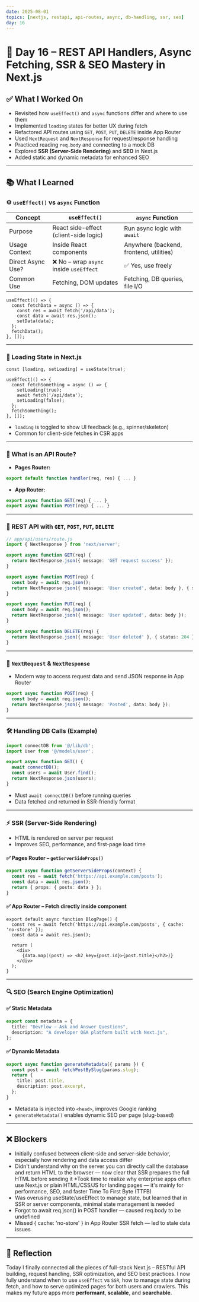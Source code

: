 ```yaml
---
date: 2025-08-01
topics: [nextjs, restapi, api-routes, async, db-handling, ssr, seo]
day: 16
---
```


# 📘 Day 16 – REST API Handlers, Async Fetching, SSR & SEO Mastery in Next.js

## ✅ What I Worked On

- Revisited how `useEffect()` and `async` functions differ and where to use them
- Implemented `loading` states for better UX during fetch
- Refactored API routes using `GET`, `POST`, `PUT`, `DELETE` inside App Router
- Used `NextRequest` and `NextResponse` for request/response handling
- Practiced reading `req.body` and connecting to a mock DB
- Explored **SSR (Server-Side Rendering)** and **SEO** in Next.js
- Added static and dynamic metadata for enhanced SEO

---

## 📚 What I Learned

### ⚙️ `useEffect()` vs `async` Function

| Concept            | `useEffect()`                            | `async` Function                        |
|-------------------|-------------------------------------------|-----------------------------------------|
| Purpose           | React side-effect (client-side logic)     | Run async logic with `await`            |
| Usage Context     | Inside React components                   | Anywhere (backend, frontend, utilities) |
| Direct Async Use? | ❌ No – wrap `async` inside `useEffect`    | ✅ Yes, use freely                      |
| Common Use        | Fetching, DOM updates                     | Fetching, DB queries, file I/O          |

```tsx
useEffect(() => {
  const fetchData = async () => {
    const res = await fetch('/api/data');
    const data = await res.json();
    setData(data);
  };
  fetchData();
}, []);
````

---

### 🔄 Loading State in Next.js

```tsx
const [loading, setLoading] = useState(true);

useEffect(() => {
  const fetchSomething = async () => {
    setLoading(true);
    await fetch('/api/data');
    setLoading(false);
  };
  fetchSomething();
}, []);
```

* `loading` is toggled to show UI feedback (e.g., spinner/skeleton)
* Common for client-side fetches in CSR apps

---

### 🧩 What is an API Route?

* **Pages Router:**

```js
export default function handler(req, res) { ... }
```

* **App Router:**

```ts
export async function GET(req) { ... }
export async function POST(req) { ... }
```

---

### 🧵 REST API with `GET`, `POST`, `PUT`, `DELETE`

```ts
// app/api/users/route.js
import { NextResponse } from 'next/server';

export async function GET(req) {
  return NextResponse.json({ message: 'GET request success' });
}

export async function POST(req) {
  const body = await req.json();
  return NextResponse.json({ message: 'User created', data: body }, { status: 201 });
}

export async function PUT(req) {
  const body = await req.json();
  return NextResponse.json({ message: 'User updated', data: body });
}

export async function DELETE(req) {
  return NextResponse.json({ message: 'User deleted' }, { status: 204 });
}
```

---

### 🧠 `NextRequest` & `NextResponse`

* Modern way to access request data and send JSON response in App Router

```ts
export async function POST(req) {
  const body = await req.json();
  return NextResponse.json({ message: 'Posted', data: body });
}
```

---

### 🛠️ Handling DB Calls (Example)

```ts
import connectDB from '@/lib/db';
import User from '@/models/user';

export async function GET() {
  await connectDB();
  const users = await User.find();
  return NextResponse.json(users);
}
```

* Must `await connectDB()` before running queries
* Data fetched and returned in SSR-friendly format

---

### ⚡ SSR (Server-Side Rendering)

* HTML is rendered on server per request
* Improves SEO, performance, and first-page load time

#### ✅ Pages Router – `getServerSideProps()`

```ts
export async function getServerSideProps(context) {
  const res = await fetch('https://api.example.com/posts');
  const data = await res.json();
  return { props: { posts: data } };
}
```

#### ✅ App Router – Fetch directly inside component

```tsx
export default async function BlogPage() {
  const res = await fetch('https://api.example.com/posts', { cache: 'no-store' });
  const data = await res.json();

  return (
    <div>
      {data.map((post) => <h2 key={post.id}>{post.title}</h2>)}
    </div>
  );
}
```

---

### 🔍 SEO (Search Engine Optimization)

#### ✅ Static Metadata

```ts
export const metadata = {
  title: "DevFlow – Ask and Answer Questions",
  description: "A developer Q&A platform built with Next.js",
};
```

#### ✅ Dynamic Metadata

```ts
export async function generateMetadata({ params }) {
  const post = await fetchPostBySlug(params.slug);
  return {
    title: post.title,
    description: post.excerpt,
  };
}
```

* Metadata is injected into `<head>`, improves Google ranking
* `generateMetadata()` enables dynamic SEO per page (slug-based)

---

## ❌ Blockers

* Initially confused between client-side and server-side behavior, especially how rendering and data access differ
* Didn't understand why on the server you can directly call the database and return HTML to the browser — now clear that SSR prepares the full HTML before sending it
*Took time to realize why enterprise apps often use Next.js or plain HTML/CSS/JS for landing pages — it's mainly for performance, SEO, and faster Time To First Byte (TTFB)
* Was overusing useState/useEffect to manage state, but learned that in SSR or server components, minimal state management is needed
* Forgot to await req.json() in POST handler — caused req.body to be undefined
* Missed { cache: 'no-store' } in App Router SSR fetch — led to stale data issues

---

## 🧠 Reflection

Today I finally connected all the pieces of full-stack Next.js – RESTful API building, request handling, SSR optimization, and SEO best practices. I now fully understand when to use `useEffect` vs `SSR`, how to manage state during fetch, and how to serve optimized pages for both users and crawlers. This makes my future apps more **performant**, **scalable**, and **searchable**.
